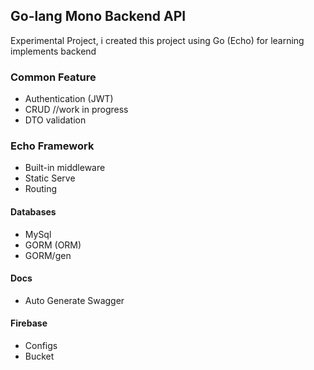 ## Go-lang Mono Backend API

Experimental Project, i created this project using Go (Echo) for learning implements backend

### Common Feature

- Authentication (JWT)
- CRUD //work in progress
- DTO validation

### Echo Framework

- Built-in middleware
- Static Serve
- Routing

#### Databases

- MySql
- GORM (ORM)
- GORM/gen

#### Docs

- Auto Generate Swagger


#### Firebase 
- Configs
- Bucket 
